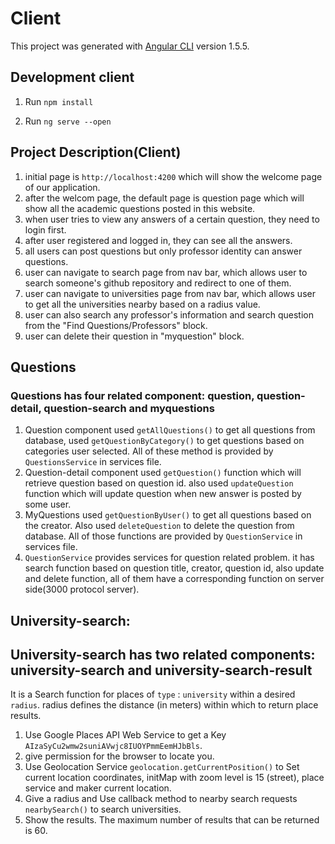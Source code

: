 # Client

This project was generated with [Angular CLI](https://github.com/angular/angular-cli) version 1.5.5.

## Development client

1. Run `npm install`

2. Run `ng serve --open`

## Project Description(Client)

1. initial page is `http://localhost:4200` which will show the welcome page of our application.
2. after the welcom page, the default page is question page which will show all the academic questions posted in this website.
3. when user tries to view any answers of a certain question, they need to login first.
4. after user registered and logged in, they can see all the answers.
5. all users can post questions but only professor identity can answer questions.
6. user can navigate to search page from nav bar, which allows user to search someone's github repository and redirect to one of them.
7. user can navigate to universities page from nav bar, which allows user to get all the universities nearby based on a radius value.
8. user can also search any professor's information and search question from the "Find Questions/Professors" block.
9. user can delete their question in "myquestion" block.

## Questions

### Questions has four related component: question, question-detail, question-search and myquestions

1. Question component used `getAllQuestions()` to get all questions from database, used `getQuestionByCategory()` to get questions based on categories user selected. All of these method is provided by `QuestionsService` in services file.
2. Question-detail component used `getQuestion()` function which will retrieve question based on question id. also used `updateQuestion` function which will update question when new answer is posted by some user.
3. MyQuestions used `getQuestionByUser()` to get all questions based on the creator. Also used `deleteQuestion` to delete the question from database. All of those functions are provided by `QuestionService` in services file.
4. `QuestionService` provides services for question related problem. it has search function based on question title, creator, question id, also update and delete function, all of them have a corresponding function on server side(3000 protocol server).

## University-search:
## University-search has two related components: university-search and university-search-result

It is a Search function for places of `type` : `university` within a desired `radius`. radius defines the distance (in meters) within which to return place results. 

1. Use Google Places API Web Service to get a Key `AIzaSyCu2wmw2suniAVwjc8IUOYPmmEemHJbBls`.
2. give permission for the browser to locate you.
3. Use Geolocation Service `geolocation.getCurrentPosition()` to Set current location coordinates, initMap with zoom level is 15 (street), place service and maker current location.
4. Give a radius and Use callback method to nearby search requests `nearbySearch()` to search universities.
5. Show the results. The maximum number of results that can be returned is 60. 
